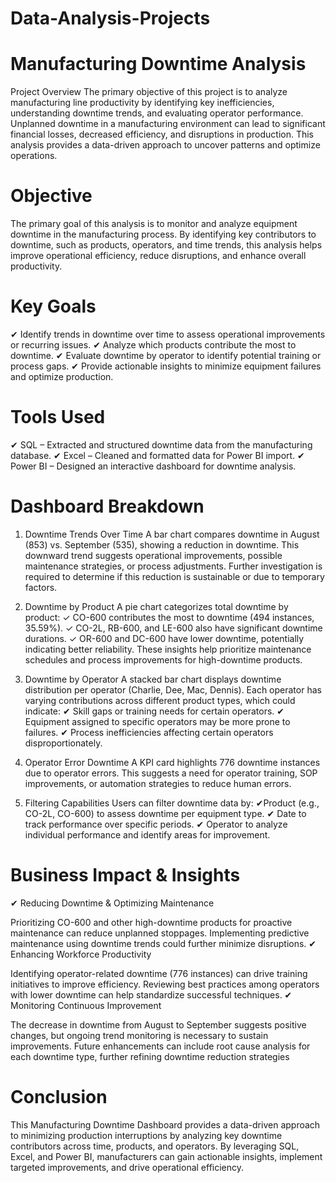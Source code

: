 # Data-Analysis-Projects

# Manufacturing Downtime Analysis
Project Overview
The primary objective of this project is to analyze manufacturing line productivity by identifying key inefficiencies, understanding downtime trends, and evaluating operator performance. Unplanned downtime in a manufacturing environment can lead to significant financial losses, decreased efficiency, and disruptions in production. This analysis provides a data-driven approach to uncover patterns and optimize operations.

# Objective
The primary goal of this analysis is to monitor and analyze equipment downtime in the manufacturing process. By identifying key contributors to downtime, such as products, operators, and time trends, this analysis helps improve operational efficiency, reduce disruptions, and enhance overall productivity.

# Key Goals
✔ Identify trends in downtime over time to assess operational improvements or recurring issues.
✔ Analyze which products contribute the most to downtime.
✔ Evaluate downtime by operator to identify potential training or process gaps.
✔ Provide actionable insights to minimize equipment failures and optimize production.

# Tools Used
✔ SQL – Extracted and structured downtime data from the manufacturing database.
✔ Excel – Cleaned and formatted data for Power BI import.
✔ Power BI – Designed an interactive dashboard for downtime analysis.

# Dashboard Breakdown
1.  Downtime Trends Over Time
A bar chart compares downtime in August (853) vs. September (535), showing a reduction in downtime.
This downward trend suggests operational improvements, possible maintenance strategies, or process adjustments.
Further investigation is required to determine if this reduction is sustainable or due to temporary factors.

2. Downtime by Product
A pie chart categorizes total downtime by product:
✓ CO-600 contributes the most to downtime (494 instances, 35.59%).
✓ CO-2L, RB-600, and LE-600 also have significant downtime durations.
✓ OR-600 and DC-600 have lower downtime, potentially indicating better reliability.
These insights help prioritize maintenance schedules and process improvements for high-downtime products.

 3. Downtime by Operator
A stacked bar chart displays downtime distribution per operator (Charlie, Dee, Mac, Dennis).
Each operator has varying contributions across different product types, which could indicate:
✔ Skill gaps or training needs for certain operators.
✔ Equipment assigned to specific operators may be more prone to failures.
✔ Process inefficiencies affecting certain operators disproportionately.

4. Operator Error Downtime
 A KPI card highlights 776 downtime instances due to operator errors.
This suggests a need for operator training, SOP improvements, or automation strategies to reduce human errors.

5. Filtering Capabilities
   Users can filter downtime data by:
✔Product (e.g., CO-2L, CO-600) to assess downtime per equipment type.
✔ Date to track performance over specific periods.
✔ Operator to analyze individual performance and identify areas for improvement.

# Business Impact & Insights
✔ Reducing Downtime & Optimizing Maintenance

Prioritizing CO-600 and other high-downtime products for proactive maintenance can reduce unplanned stoppages.
Implementing predictive maintenance using downtime trends could further minimize disruptions.
✔ Enhancing Workforce Productivity

Identifying operator-related downtime (776 instances) can drive training initiatives to improve efficiency.
Reviewing best practices among operators with lower downtime can help standardize successful techniques.
✔ Monitoring Continuous Improvement

The decrease in downtime from August to September suggests positive changes, but ongoing trend monitoring is necessary to sustain improvements.
Future enhancements can include root cause analysis for each downtime type, further refining downtime reduction strategies

# Conclusion
This Manufacturing Downtime Dashboard provides a data-driven approach to minimizing production interruptions by analyzing key downtime contributors across time, products, and operators.
By leveraging SQL, Excel, and Power BI, manufacturers can gain actionable insights, implement targeted improvements, and drive operational efficiency.

